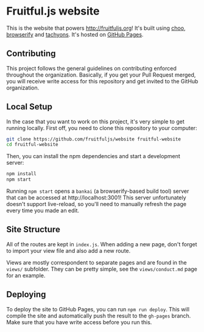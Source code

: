 # Fruitful.js website

This is the website that powers http://fruitfuljs.org! It's built using
[choo](http://choo.io), [browserify](http://browserify.org/) and
[tachyons](http://tachyons.io). It's hosted on [GitHub Pages](http://pages.github.com).

## Contributing

This project follows the general guidelines on contributing enforced throughout
the organization. Basically, if you get your Pull Request merged, you will
receive write access for this repository and get invited to the GitHub
organization.

## Local Setup

In the case that you want to work on this project, it's very simple to get
running locally. First off, you need to clone this repository to your
computer:

```sh
git clone https://github.com/fruitfuljs/website fruitful-website
cd fruitful-website
```

Then, you can install the npm dependencies and start a development server:

```sh
npm install
npm start
```

Running `npm start` opens a `bankai` (a browserify-based build tool) server
that can be accessed at http://localhost:3001! This server unfortunately doesn't
support live-reload, so you'll need to manually refresh the page every time
you made an edit.

## Site Structure

All of the routes are kept in `index.js`. When adding a new page, don't forget to
import your view file and also add a new route.

Views are mostly correspondent to separate pages and are found in the `views/` subfolder.
They can be pretty simple, see the `views/conduct.md` page for an example.

## Deploying

To deploy the site to GitHub Pages, you can run `npm run deploy`. This will
compile the site and automatically push the result to the `gh-pages` branch.
Make sure that you have write access before you run this.
